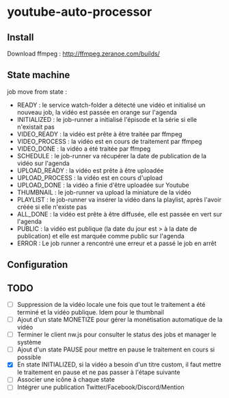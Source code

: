 # youtube-auto-processor

## Install
Download ffmpeg : http://ffmpeg.zeranoe.com/builds/

## State machine
job move from state :
- READY : le service watch-folder a détecté une vidéo et initialisé un nouveau job, la vidéo est passée en orange sur l'agenda
- INITIALIZED : le job-runner a initialisé l'épisode et la série si elle n'existait pas
- VIDEO_READY : la vidéo est prête à être traitée par ffmpeg
- VIDEO_PROCESS : la vidéo est en cours de traitement par ffmpeg
- VIDEO_DONE : la vidéo a été traitée par ffmpeg
- SCHEDULE : le job-runner va récupérer la date de publication de la vidéo sur l'agenda
- UPLOAD_READY : la vidéo est prête à être uploadée
- UPLOAD_PROCESS : la vidéo est en cours d'upload
- UPLOAD_DONE : la vidéo a finie d'être uploadée sur Youtube
- THUMBNAIL : le job-runner va upload la miniature de la vidéo
- PLAYLIST : le job-runner va insérer la vidéo dans la playlist, après l'avoir créée si elle n'existe pas
- ALL_DONE : la vidéo est prête à être diffusée, elle est passée en vert sur l'agenda
- PUBLIC : la vidéo est publique (la date du jour est > à la date de publication) et elle est marquée comme public sur l'agenda
- ERROR : Le job runner a rencontré une erreur et a passé le job en arrêt

## Configuration


## TODO
- [ ] Suppression de la vidéo locale une fois que tout le traitement a été terminé et la vidéo publique. Idem pour le thumbnail
- [ ] Ajout d'un state MONETIZE pour gérer la monétisation automatique de la vidéo
- [ ] Terminer le client nw.js pour consulter le status des jobs et manager le système
- [ ] Ajout d'un state PAUSE pour mettre en pause le traitement en cours si possible
- [x] En state INITIALIZED, si la vidéo a besoin d'un titre custom, il faut mettre le traitement en pause et ne pas passer à l'étape suivante
- [ ] Associer une icône à chaque state
- [ ] Intégrer une publication Twitter/Facebook/Discord/Mention